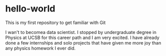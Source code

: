 # hello-world
This is my first repository to get familiar with Git

I wan't to becomea  data scientist. I stopped by undergraduate degree in Physics at UCSB for this career path and I am very excited. 
I have already done a few internships and solo projects that have given me more joy than any physics homework I ever did.
